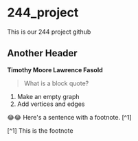 # 244_project
This is our 244 project github 

## Another Header

**Timothy Moore
Lawrence Fasold**

> What is a block quote?

1. Make an empty graph
2. Add vertices and edges

:joy::joy:
Here's a sentence with a footnote. [^1]

[^1] This is the footnote
